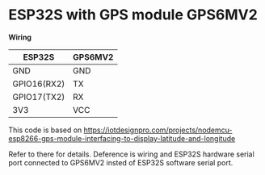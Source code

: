 # ESP32S with GPS module GPS6MV2

**Wiring**           

| ESP32S      | GPS6MV2 |
|-------------|---------|
| GND         | GND     |
| GPIO16(RX2) | TX      |
| GPIO17(TX2) | RX      |
| 3V3				  | VCC     |


This code is based on 
https://iotdesignpro.com/projects/nodemcu-esp8266-gps-module-interfacing-to-display-latitude-and-longitude

Refer to there for details.  Deference is wiring and ESP32S hardware serial port connected to GPS6MV2 insted of ESP32S software serial port.
